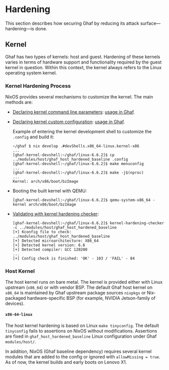 <!--
    Copyright 2022-2023 TII (SSRC) and the Ghaf contributors
    SPDX-License-Identifier: CC-BY-SA-4.0
-->

# Hardening

This section describes how securing Ghaf by reducing its attack surface—hardening—is done.


## Kernel

Ghaf has two types of kernels: host and guest. Hardening of these kernels varies in terms of hardware support and functionality required by the guest kernel in question. Within this context, the kernel always refers to the Linux operating system kernel.


### Kernel Hardening Process

NixOS provides several mechanisms to customize the kernel. The main methods are:

* [Declaring kernel command line parameters](https://nixos.wiki/wiki/Linux_kernel#Custom_kernel_commandline): [usage in Ghaf](https://github.com/search?q=repo%3Atiiuae%2Fghaf%20kernelparams&type=code).
* [Declaring kernel custom configuration](https://nixos.org/manual/nixos/stable/#sec-linux-config-customizing): [usage in Ghaf](https://github.com/tiiuae/ghaf/blob/main/modules/host/kernel.nix).
    
    Example of entering the kernel development shell to customize the `.config` and build it:

  ```
  ~/ghaf $ nix develop .#devShells.x86_64-linux.kernel-x86
  ...
  [ghaf-kernel-devshell:~/ghaf/linux-6.6.2]$ cp ../modules/host/ghaf_host_hardened_baseline .config
  [ghaf-kernel-devshell:~/ghaf/linux-6.6.2]$ make menuconfig
  ...
  [ghaf-kernel-devshell:~/ghaf/linux-6.6.2]$ make -j$(nproc)
  ...
  Kernel: arch/x86/boot/bzImage
  ```

* Booting the built kernel with QEMU:

  ```
  [ghaf-kernel-devshell:~/ghaf/linux-6.6.2]$ qemu-system-x86_64 -kernel arch/x86/boot/bzImage
  ```

* [Validating with kernel hardening checker](https://github.com/a13xp0p0v/kernel-hardening-checker):

  ```
  [ghaf-kernel-devshell:~/ghaf/linux-6.6.2]$ kernel-hardening-checker -c ../modules/host/ghaf_host_hardened_baseline
  [+] Kconfig file to check: ../modules/host/ghaf_host_hardened_baseline
  [+] Detected microarchitecture: X86_64
  [+] Detected kernel version: 6.6
  [+] Detected compiler: GCC 120200
  ...
  [+] Config check is finished: 'OK' - 103 / 'FAIL' - 84
  ```


### Host Kernel

The host kernel runs on bare metal. The kernel is provided either with Linux upstream (`x86_64`) or with vendor BSP. The default Ghaf host kernel on `x86_64` is maintained by Ghaf upstream package sources `nixpkgs` or Nix-packaged hardware-specific BSP (for example, NVIDIA Jetson-family of devices).


#### `x86-64-linux`

The host kernel hardening is based on Linux `make tinyconfig`. The default `tinyconfig` fails to assertions on NixOS without modifications. Assertions are fixed in `ghaf_host_hardened_baseline` Linux configuration under Ghaf `modules/host/`.

In addition, NixOS (Ghaf baseline dependency) requires several kernel modules that are added to the config or ignored with `allowMissing = true`. As of now, the kernel builds and early boots on Lenovo X1.
